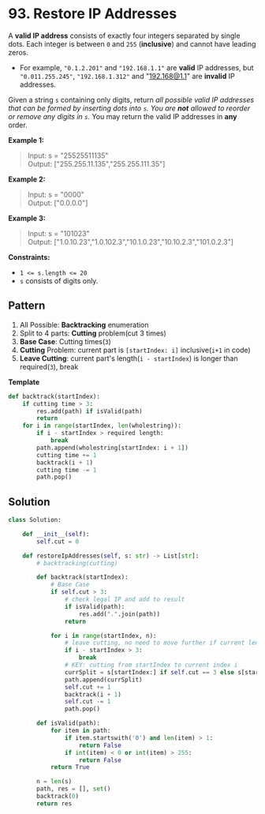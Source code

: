 # 93. Restore IP Addresses

A **valid IP address** consists of exactly four integers separated by single dots. Each integer is between `0` and `255` (**inclusive**) and cannot have leading zeros.

* For example, `"0.1.2.201"` and `"192.168.1.1"` are **valid** IP addresses, but `"0.011.255.245"`, `"192.168.1.312"` and "192.168@1.1" are **invalid** IP addresses.

Given a string `s` containing only digits, return *all possible valid IP addresses that can be formed by inserting dots into `s`. You are **not** allowed to reorder or remove any digits in `s`.* You may return the valid IP addresses in **any** order.

 

**Example 1:**

>Input: s = "25525511135"  
Output: ["255.255.11.135","255.255.111.35"]  


**Example 2:**

>Input: s = "0000"  
Output: ["0.0.0.0"]  


**Example 3:**

>Input: s = "101023"  
Output: ["1.0.10.23","1.0.102.3","10.1.0.23","10.10.2.3","101.0.2.3"]  
 

**Constraints:**

* `1 <= s.length <= 20`
* `s` consists of digits only.

## Pattern

1. All Possible: **Backtracking** enumeration
2. Split to 4 parts: **Cutting** problem(cut 3 times)
3. **Base Case**: Cutting times(`3`)
4. **Cutting** Problem: current part is `[startIndex: i]` inclusive(`i+1` in code)
5. **Leave Cutting**: current part's length(`i - startIndex`) is longer than required(`3`), break

**Template**

```python
def backtrack(startIndex):
    if cutting time > 3:
        res.add(path) if isValid(path)
        return
    for i in range(startIndex, len(wholestring)):
        if i - startIndex > required length:
            break
        path.append(wholestring[startIndex: i + 1])
        cutting time += 1
        backtrack(i + 1)
        cutting time -= 1
        path.pop()
```

## Solution

```python
class Solution:

    def __init__(self):
        self.cut = 0

    def restoreIpAddresses(self, s: str) -> List[str]:
        # backtracking(cutting)

        def backtrack(startIndex):
            # Base Case
            if self.cut > 3:
                # check legal IP and add to result
                if isValid(path):
                    res.add(".".join(path))
                return

            for i in range(startIndex, n):
                # leave cutting, no need to move further if current len > 3
                if i - startIndex > 3:
                    break
                # KEY: cutting from startIndex to current index i
                currSplit = s[startIndex:] if self.cut == 3 else s[startIndex: i + 1]
                path.append(currSplit)
                self.cut += 1
                backtrack(i + 1)
                self.cut -= 1
                path.pop()

        def isValid(path):
            for item in path:
                if item.startswith('0') and len(item) > 1:
                    return False
                if int(item) < 0 or int(item) > 255:
                    return False
            return True

        n = len(s)
        path, res = [], set()
        backtrack(0)
        return res
```
